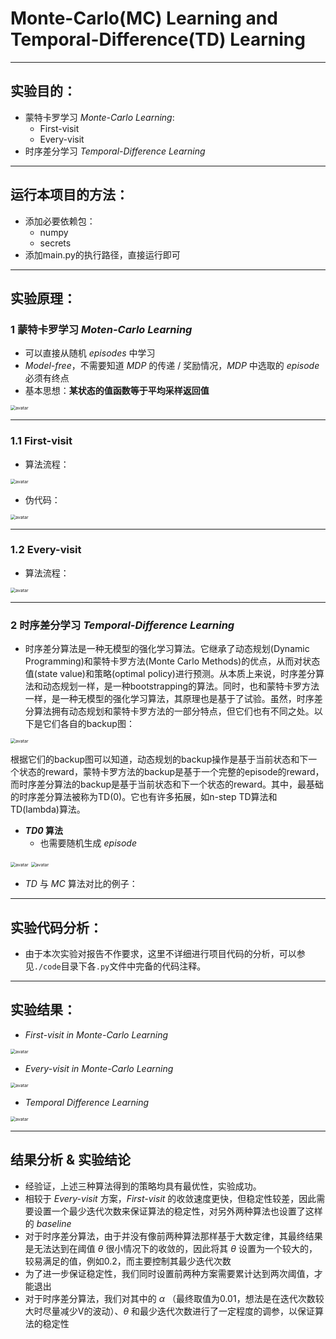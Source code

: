 # Monte-Carlo(MC) Learning and Temporal-Difference(TD) Learning

-----

## 实验目的：

- 蒙特卡罗学习 *Monte-Carlo Learning*:
  - First-visit
  - Every-visit
- 时序差分学习 *Temporal-Difference Learning*

-------

## 运行本项目的方法：

- 添加必要依赖包：
  - numpy
  - secrets
- 添加main.py的执行路径，直接运行即可

------

## 实验原理：

### 1 蒙特卡罗学习 *Moten-Carlo Learning*

- 可以直接从随机 *episodes* 中学习
- *Model-free*，不需要知道 *MDP* 的传递 / 奖励情况，*MDP* 中选取的 *episode* 必须有终点
- 基本思想：**某状态的值函数等于平均采样返回值**

<img src="./cut/截屏2021-03-28 下午12.19.25.png" alt="avatar" style="zoom:50%;" />

------------



### 1.1 First-visit

- 算法流程：

<img src="./cut/截屏2021-03-28 下午12.20.26.png" alt="avatar" style="zoom:50%;" />

- 伪代码：

<img src="./cut/截屏2021-03-28 下午12.21.29.png" alt="avatar" style="zoom:50%;" />

-----



### 1.2 Every-visit

- 算法流程：

<img src="/Users/dicardo/Downloads/SJTU_CS489_Reinforcement_Learning/Project2/cut/截屏2021-03-28 下午12.22.51.png" alt="avatar" style="zoom:50%;" />

------



### 2 时序差分学习 *Temporal-Difference Learning* 

- 时序差分算法是一种无模型的强化学习算法。它继承了动态规划(Dynamic Programming)和蒙特卡罗方法(Monte Carlo Methods)的优点，从而对状态值(state value)和策略(optimal policy)进行预测。从本质上来说，时序差分算法和动态规划一样，是一种bootstrapping的算法。同时，也和蒙特卡罗方法一样，是一种无模型的强化学习算法，其原理也是基于了试验。虽然，时序差分算法拥有动态规划和蒙特卡罗方法的一部分特点，但它们也有不同之处。以下是它们各自的backup图：

<img src="./cut/截屏2021-03-28 下午3.12.50.png" alt="avatar " style="zoom:50%;" />

​	根据它们的backup图可以知道，动态规划的backup操作是基于当前状态和下一个状态的reward，蒙特卡罗方法的backup是基于一个完整的episode的reward，而时序差分算法的backup是基于当前状态和下一个状态的reward。其中，最基础的时序差分算法被称为TD(0)。它也有许多拓展，如n-step TD算法和TD(lambda)算法。

- ***TD0* 算法**
  - 也需要随机生成 *episode*

<img src="./cut/截屏2021-03-28 下午3.15.09.png" alt="avatar" style="zoom:50%;" />

<img src="./cut/截屏2021-03-28 下午3.15.34.png" alt="avatar" style="zoom:50%;" />

- *TD* 与 *MC* 算法对比的例子：



--------

## 实验代码分析：

- 由于本次实验对报告不作要求，这里不详细进行项目代码的分析，可以参见`./code`目录下各`.py`文件中完备的代码注释。

-------

## 实验结果：

- *First-visit in Monte-Carlo Learning*

<img src="./cut/截屏2021-03-28 下午5.34.15.png" alt="avatar" style="zoom:50%;" />

- *Every-visit in Monte-Carlo Learning*

<img src="./cut/截屏2021-03-28 下午5.34.58.png" alt="avatar" style="zoom:50%;" />

- *Temporal Difference Learning*

<img src="./cut/截屏2021-03-28 下午5.35.13.png" alt="avatar" style="zoom:50%;" />

----

## 结果分析 & 实验结论

- 经验证，上述三种算法得到的策略均具有最优性，实验成功。
- 相较于 *Every-visit* 方案，*First-visit* 的收敛速度更快，但稳定性较差，因此需要设置一个最少迭代次数来保证算法的稳定性，对另外两种算法也设置了这样的 *baseline*
- 对于时序差分算法，由于并没有像前两种算法那样基于大数定律，其最终结果是无法达到在阈值 $\theta$ 很小情况下的收敛的，因此将其 $\theta$ 设置为一个较大的，较易满足的值，例如0.2，而主要控制其最少迭代次数
-  为了进一步保证稳定性，我们同时设置前两种方案需要累计达到两次阈值，才能退出
- 对于时序差分算法，我们对其中的 $\alpha$ （最终取值为0.01，想法是在迭代次数较大时尽量减少V的波动）、$\theta$ 和最少迭代次数进行了一定程度的调参，以保证算法的稳定性

​    
